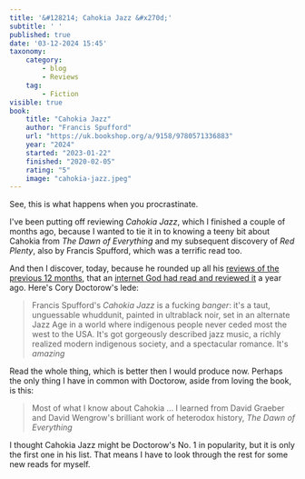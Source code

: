 ```yaml
---
title: '&#128214; Cahokia Jazz &#x270d;'
subtitle: ' '
published: true
date: '03-12-2024 15:45'
taxonomy:
    category:
        - blog
        - Reviews
    tag:
        - Fiction
visible: true
book:
	title: "Cahokia Jazz"
	author: "Francis Spufford"
	url: "https://uk.bookshop.org/a/9158/9780571336883"
	year: "2024"
	started: "2023-01-22"
	finished: "2020-02-05"
	rating: "5"
	image: "cahokia-jazz.jpeg"
---
```


See, this is what happens when you procrastinate.

I've been putting off reviewing *Cahokia Jazz*, which I finished a couple of months ago, because I wanted to tie it in to knowing a teeny bit about Cahokia from *The Dawn of Everything* and my subsequent discovery of *Red Plenty*, also by Francis Spufford, which was a terrific read too.

And then I discover, today, because he rounded up all his [reviews of the previous 12 months](https://pluralistic.net/2024/12/02/booklish/), that an [internet God had read and reviewed it](https://pluralistic.net/2023/12/04/cahokia/#the-sun-and-the-moon) a year ago. Here's Cory Doctorow's lede:

> Francis Spufford's *Cahokia Jazz* is a fucking *banger*: it's a taut, unguessable whuddunit, painted in ultrablack noir, set in an alternate Jazz Age in a world where indigenous people never ceded most the west to the USA. It's got gorgeously described jazz music, a richly realized modern indigenous society, and a spectacular romance. It's *amazing*

Read the whole thing, which is better then I would produce now. Perhaps the only thing I have in common with Doctorow, aside from loving the book, is this:

> Most of what I know about Cahokia ... I learned from David Graeber and David Wengrow's brilliant work of heterodox history, *The Dawn of Everything*

I thought Cahokia Jazz might be Doctorow's No. 1 in popularity, but it is only the first one in his list. That means I have to look through the rest for some new reads for myself.
